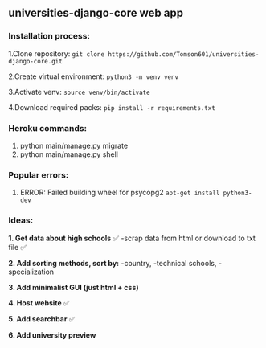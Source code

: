 ## universities-django-core web app

### Installation process:

1.Clone repository: ```git clone https://github.com/Tomson601/universities-django-core.git ```

2.Create virtual environment: ```python3 -m venv venv```

3.Activate venv: ```source venv/bin/activate```

4.Download required packs: ```pip install -r requirements.txt```

### Heroku commands:
1. python main/manage.py migrate
2. python main/manage.py shell

### Popular errors:
1. ERROR: Failed building wheel for psycopg2
```apt-get install python3-dev```

### Ideas:

**1. Get data about high schools** ✅
-scrap data from html or download to txt file ✅

**2. Add sorting methods, sort by:**
-country, 
-technical schools, 
-specialization

**3. Add minimalist GUI (just html + css)**

**4. Host website** ✅

**5. Add searchbar** ✅

**6. Add university preview**
